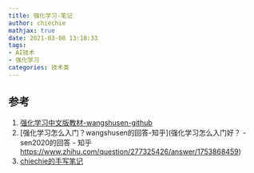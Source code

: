 ```yaml
---
title: 强化学习-笔记
author: chiechie
mathjax: true
date: 2021-03-08 13:18:33
tags:
- AI技术
- 强化学习
categories: 技术类
---
```







## 参考
1. [强化学习中文版教材-wangshusen-github](https://github.com/wangshusen/DRL/blob/master/Notes_CN/DRL.pdf)
2. [强化学习怎么入门？wangshusen的回答-知乎](强化学习怎么入门好？ - sen2020的回答 - 知乎
https://www.zhihu.com/question/277325426/answer/1753868459)
3. [chiechie的手写笔记](notability)